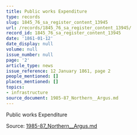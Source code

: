 ```yaml
---
title: Public works Expenditure
type: records
slug: 1845_76_sa_register_content_13945
url: /records/1845_76_sa_register_content_13945/
record_id: 1845_76_sa_register_content_13945
date: '1861-01-12'
date_display: null
volume: null
issue_number: null
page: '2'
article_type: news
issue_reference: 12 January 1861, page 2
people_mentioned: []
places_mentioned: []
topics:
- infrastructure
source_document: 1985-87_Northern__Argus.md
---
```


Public works Expenditure

Source: [1985-87_Northern__Argus.md](/downloads/markdown/1985-87_Northern__Argus.md)
